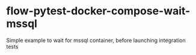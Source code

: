 # flow-pytest-docker-compose-wait-mssql
Simple example to wait for mssql container, before launching integration tests
